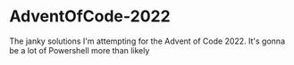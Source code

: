 # AdventOfCode-2022

The janky solutions I'm attempting for the Advent of Code 2022. It's gonna be a lot of Powershell more than likely

